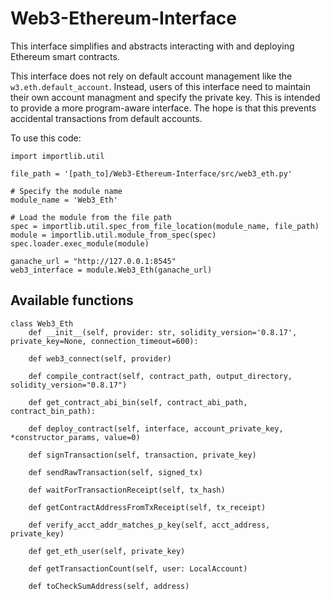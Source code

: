 # Web3-Ethereum-Interface

This interface simplifies and abstracts interacting with and deploying Ethereum smart contracts.

This interface does not rely on default account management like the `w3.eth.default_account`. Instead, users of this interface 
need to maintain their own account managment and specify the private key. This is intended to provide a more program-aware interface.
The hope is that this prevents accidental transactions from default accounts. 

To use this code:
```
import importlib.util

file_path = '[path_to]/Web3-Ethereum-Interface/src/web3_eth.py'

# Specify the module name
module_name = 'Web3_Eth'

# Load the module from the file path
spec = importlib.util.spec_from_file_location(module_name, file_path)
module = importlib.util.module_from_spec(spec)
spec.loader.exec_module(module)

ganache_url = "http://127.0.0.1:8545"
web3_interface = module.Web3_Eth(ganache_url)
```

## Available functions
```
class Web3_Eth
    def __init__(self, provider: str, solidity_version='0.8.17', private_key=None, connection_timeout=600):

    def web3_connect(self, provider)

    def compile_contract(self, contract_path, output_directory, solidity_version="0.8.17")

    def get_contract_abi_bin(self, contract_abi_path, contract_bin_path):

    def deploy_contract(self, interface, account_private_key, *constructor_params, value=0)

    def signTransaction(self, transaction, private_key)

    def sendRawTransaction(self, signed_tx)

    def waitForTransactionReceipt(self, tx_hash)

    def getContractAddressFromTxReceipt(self, tx_receipt)

    def verify_acct_addr_matches_p_key(self, acct_address, private_key)

    def get_eth_user(self, private_key)

    def getTransactionCount(self, user: LocalAccount)

    def toCheckSumAddress(self, address)

```
